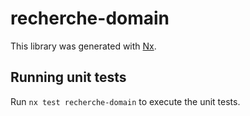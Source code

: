 # recherche-domain

This library was generated with [Nx](https://nx.dev).

## Running unit tests

Run `nx test recherche-domain` to execute the unit tests.
